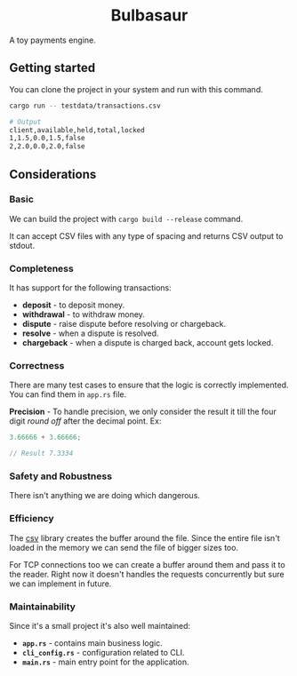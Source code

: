 <h1 align="center">
  Bulbasaur
</h1>

A toy payments engine.

## Getting started

You can clone the project in your system and run with this command.

```sh
cargo run -- testdata/transactions.csv

# Output
client,available,held,total,locked
1,1.5,0.0,1.5,false
2,2.0,0.0,2.0,false
```

## Considerations

### Basic

We can build the project with `cargo build --release` command.

It can accept CSV files with any type of spacing and returns CSV output to stdout.

### Completeness

It has support for the following transactions:

- **deposit** - to deposit money.
- **withdrawal** - to withdraw money.
- **dispute** - raise dispute before resolving or chargeback.
- **resolve** - when a dispute is resolved.
- **chargeback** - when a dispute is charged back, account gets locked.

### Correctness

There are many test cases to ensure that the logic is correctly implemented. You can find them in `app.rs` file.

**Precision** - To handle precision, we only consider the result it till the four digit _round off_ after the decimal point. Ex:

```rust
3.66666 + 3.66666;

// Result 7.3334
```

### Safety and Robustness

There isn't anything we are doing which dangerous.

### Efficiency

The [csv](https://docs.rs/csv/latest/csv/) library creates the buffer around the file. Since the entire file isn't loaded in the memory we can send the file of bigger sizes too.

For TCP connections too we can create a buffer around them and pass it to the reader. Right now it doesn't handles the requests concurrently but sure we can implement in future.

### Maintainability

Since it's a small project it's also well maintained:

- **`app.rs`** - contains main business logic.
- **`cli_config.rs`** - configuration related to CLI.
- **`main.rs`** - main entry point for the application.
